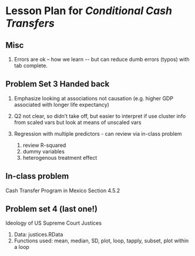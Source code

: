 # Lesson Plan for *Conditional Cash Transfers*

## Misc
   1. Errors are ok – how we learn -- but can reduce dumb errors (typos) with tab complete.
   
## Problem Set 3 Handed back

 1. Emphasize looking at associations not causation (e.g. higher GDP associated with longer life expectancy)
 2. Q2 not clear, so didn’t take off, but easier to interpret if use cluster info from scaled vars but look at means of unscaled vars

 1. Regression with multiple predictors - can review via in-class problem
     1. review R-squared
     2. dummy variables
     3. heterogenous treatment effect

## In-class problem
 
Cash Transfer Program in Mexico Section 4.5.2

## Problem set 4 (last one!)
  
Ideology of US Supreme Court Justices

 1. Data: justices.RData
 2. Functions used: mean, median, SD, plot, loop, tapply, subset, plot within a loop